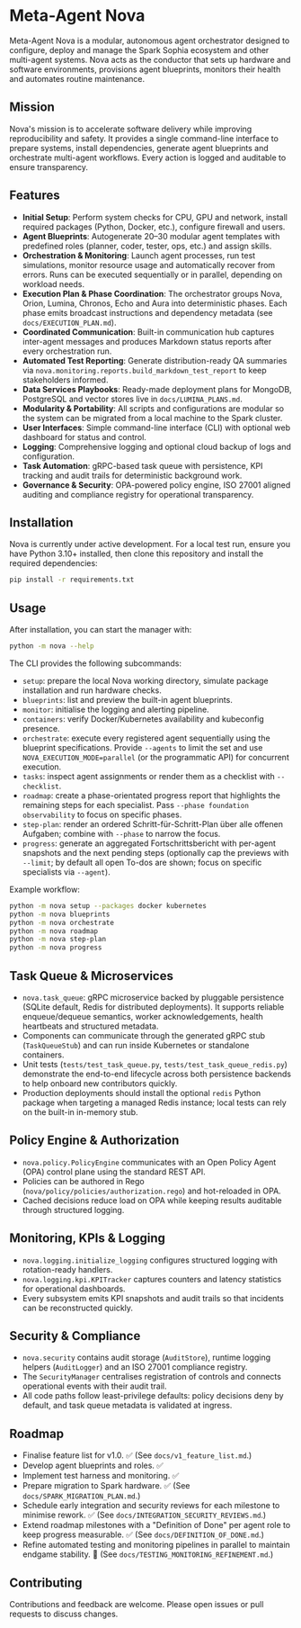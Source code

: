 # Meta-Agent Nova

Meta-Agent Nova is a modular, autonomous agent orchestrator designed to configure, deploy and manage the Spark Sophia ecosystem and other multi-agent systems. Nova acts as the conductor that sets up hardware and software environments, provisions agent blueprints, monitors their health and automates routine maintenance.

## Mission

Nova's mission is to accelerate software delivery while improving reproducibility and safety. It provides a single command-line interface to prepare systems, install dependencies, generate agent blueprints and orchestrate multi-agent workflows. Every action is logged and auditable to ensure transparency.

## Features

- **Initial Setup**: Perform system checks for CPU, GPU and network, install required packages (Python, Docker, etc.), configure firewall and users.
- **Agent Blueprints**: Autogenerate 20–30 modular agent templates with predefined roles (planner, coder, tester, ops, etc.) and assign skills.
- **Orchestration & Monitoring**: Launch agent processes, run test simulations, monitor resource usage and automatically recover from errors. Runs can be executed sequentially or in parallel, depending on workload needs.
- **Execution Plan & Phase Coordination**: The orchestrator groups Nova, Orion, Lumina, Chronos, Echo and Aura into deterministic phases. Each phase emits broadcast instructions and dependency metadata (see `docs/EXECUTION_PLAN.md`).
- **Coordinated Communication**: Built-in communication hub captures inter-agent messages and produces Markdown status reports after every orchestration run.
- **Automated Test Reporting**: Generate distribution-ready QA summaries via ``nova.monitoring.reports.build_markdown_test_report`` to keep stakeholders informed.
- **Data Services Playbooks**: Ready-made deployment plans for MongoDB, PostgreSQL and vector stores live in ``docs/LUMINA_PLANS.md``.
- **Modularity & Portability**: All scripts and configurations are modular so the system can be migrated from a local machine to the Spark cluster.
- **User Interfaces**: Simple command-line interface (CLI) with optional web dashboard for status and control.
- **Logging**: Comprehensive logging and optional cloud backup of logs and configuration.
- **Task Automation**: gRPC-based task queue with persistence, KPI tracking and audit trails for deterministic background work.
- **Governance & Security**: OPA-powered policy engine, ISO 27001 aligned auditing and compliance registry for operational transparency.

## Installation

Nova is currently under active development. For a local test run, ensure you have Python 3.10+ installed, then clone this repository and install the required dependencies:

```bash
pip install -r requirements.txt
```

## Usage

After installation, you can start the manager with:

```bash
python -m nova --help
```

The CLI provides the following subcommands:

- `setup`: prepare the local Nova working directory, simulate package installation and run hardware checks.
- `blueprints`: list and preview the built-in agent blueprints.
- `monitor`: initialise the logging and alerting pipeline.
- `containers`: verify Docker/Kubernetes availability and kubeconfig presence.
- `orchestrate`: execute every registered agent sequentially using the blueprint specifications. Provide ``--agents`` to limit the set and use ``NOVA_EXECUTION_MODE=parallel`` (or the programmatic API) for concurrent execution.
- `tasks`: inspect agent assignments or render them as a checklist with ``--checklist``.
- `roadmap`: create a phase-orientated progress report that highlights the remaining steps for each specialist. Pass `--phase foundation observability` to focus on specific phases.
- `step-plan`: render an ordered Schritt-für-Schritt-Plan über alle offenen Aufgaben; combine with `--phase` to narrow the focus.
- `progress`: generate an aggregated Fortschrittsbericht with per-agent snapshots and the next pending steps (optionally cap the previews with `--limit`; by default all open To-dos are shown; focus on specific specialists via `--agent`).

Example workflow:

```bash
python -m nova setup --packages docker kubernetes
python -m nova blueprints
python -m nova orchestrate
python -m nova roadmap
python -m nova step-plan
python -m nova progress
```

## Task Queue & Microservices

- `nova.task_queue`: gRPC microservice backed by pluggable persistence (SQLite default, Redis for distributed deployments). It supports reliable enqueue/dequeue semantics, worker acknowledgements, health heartbeats and structured metadata.
- Components can communicate through the generated gRPC stub (`TaskQueueStub`) and can run inside Kubernetes or standalone containers.
- Unit tests (`tests/test_task_queue.py`, `tests/test_task_queue_redis.py`) demonstrate the end-to-end lifecycle across both persistence backends to help onboard new contributors quickly.
- Production deployments should install the optional `redis` Python package when targeting a managed Redis instance; local tests can rely on the built-in in-memory stub.

## Policy Engine & Authorization

- `nova.policy.PolicyEngine` communicates with an Open Policy Agent (OPA) control plane using the standard REST API.
- Policies can be authored in Rego (`nova/policy/policies/authorization.rego`) and hot-reloaded in OPA.
- Cached decisions reduce load on OPA while keeping results auditable through structured logging.

## Monitoring, KPIs & Logging

- `nova.logging.initialize_logging` configures structured logging with rotation-ready handlers.
- `nova.logging.kpi.KPITracker` captures counters and latency statistics for operational dashboards.
- Every subsystem emits KPI snapshots and audit trails so that incidents can be reconstructed quickly.

## Security & Compliance

- `nova.security` contains audit storage (`AuditStore`), runtime logging helpers (`AuditLogger`) and an ISO 27001 compliance registry.
- The `SecurityManager` centralises registration of controls and connects operational events with their audit trail.
- All code paths follow least-privilege defaults: policy decisions deny by default, and task queue metadata is validated at ingress.

## Roadmap

- Finalise feature list for v1.0. ✅ (See `docs/v1_feature_list.md`.)
- Develop agent blueprints and roles. ✅
- Implement test harness and monitoring. ✅
- Prepare migration to Spark hardware. ✅ (See `docs/SPARK_MIGRATION_PLAN.md`.)
- Schedule early integration and security reviews for each milestone to minimise rework. ✅ (See `docs/INTEGRATION_SECURITY_REVIEWS.md`.)
- Extend roadmap milestones with a "Definition of Done" per agent role to keep progress measurable. ✅ (See `docs/DEFINITION_OF_DONE.md`.)
- Refine automated testing and monitoring pipelines in parallel to maintain endgame stability. 🚧 (See `docs/TESTING_MONITORING_REFINEMENT.md`.)

## Contributing

Contributions and feedback are welcome. Please open issues or pull requests to discuss changes.
